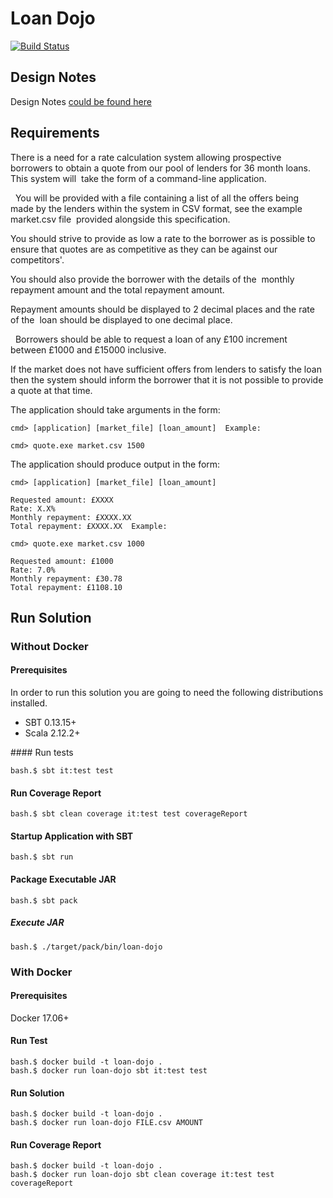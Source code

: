 # Loan Dojo

[![Build Status](https://travis-ci.org/jproyo/loan-dojo.svg?branch=master)](https://travis-ci.org/jproyo/loan-dojo.svg?branch=master)

## Design Notes

Design Notes [could be found here](./DESIGN.md)

## Requirements

There is a need for a rate calculation system allowing prospective borrowers to obtain a quote from our pool of lenders for 36 month loans.
This system will  take the form of a command-line application.

  You will be provided with a file containing a list of all the offers being made by the lenders within the system in CSV format, see the example market.csv file  provided alongside this specification.  

You should strive to provide as low a rate to the borrower as is possible to  ensure that quotes are as competitive as they can be against our  competitors'.

You should also provide the borrower with the details of the  monthly repayment amount and the total repayment amount.  

Repayment amounts should be displayed to 2 decimal places and the rate of the  loan should be displayed to one decimal place.

  Borrowers should be able to request a loan of any £100 increment between £1000 and £15000 inclusive.

If the market does not have sufficient offers from lenders to satisfy the loan then the system should inform the borrower that it is not possible to provide a quote at that time.  

The application should take arguments in the form:  

```shell
cmd> [application] [market_file] [loan_amount]  Example:  

cmd> quote.exe market.csv 1500  
```

The application should produce output in the form:  

```shell
cmd> [application] [market_file] [loan_amount] 

Requested amount: £XXXX 
Rate: X.X% 
Monthly repayment: £XXXX.XX 
Total repayment: £XXXX.XX  Example:  

cmd> quote.exe market.csv 1000 

Requested amount: £1000 
Rate: 7.0% 
Monthly repayment: £30.78 
Total repayment: £1108.10 

```


## Run Solution

### Without Docker

#### Prerequisites

In order to run this solution you are going to need the following distributions installed.

- SBT 0.13.15+
- Scala 2.12.2+

#### Run tests

```shell
bash.$ sbt it:test test
```

#### Run Coverage Report

```shell
bash.$ sbt clean coverage it:test test coverageReport
```

#### Startup Application with SBT

```shell
bash.$ sbt run
```

#### Package Executable JAR

```shell
bash.$ sbt pack
```

##### Execute JAR

```shell
bash.$ ./target/pack/bin/loan-dojo
```

### With Docker

#### Prerequisites

Docker 17.06+

#### Run Test

```shell
bash.$ docker build -t loan-dojo .
bash.$ docker run loan-dojo sbt it:test test
```

#### Run Solution

```shell
bash.$ docker build -t loan-dojo .
bash.$ docker run loan-dojo FILE.csv AMOUNT
```

#### Run Coverage Report

```shell
bash.$ docker build -t loan-dojo .
bash.$ docker run loan-dojo sbt clean coverage it:test test coverageReport
```
